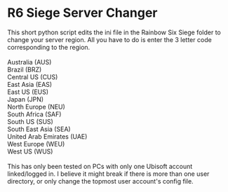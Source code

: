 # R6 Siege Server Changer
This short python script edits the ini file in the Rainbow Six Siege folder to change your server region. All you have to do is enter the 3 letter code corresponding to the region. <br /> <br />
Australia (AUS) <br />
Brazil (BRZ) <br />
Central US (CUS) <br />
East Asia (EAS) <br />
East US (EUS) <br />
Japan (JPN) <br />
North Europe (NEU) <br />
South Africa (SAF) <br />
South US (SUS) <br />
South East Asia (SEA) <br />
United Arab Emirates (UAE) <br />
West Europe (WEU) <br />
West US (WUS) <br />
<br />
This has only been tested on PCs with only one Ubisoft account linked/logged in. I believe it might break if there is more than one user directory, or only change the topmost user account's config file. 
